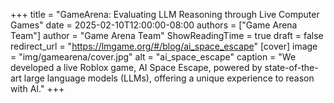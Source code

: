 +++
title = "GameArena: Evaluating LLM Reasoning through Live Computer Games"
date = 2025-02-10T12:00:00-08:00
authors = ["Game Arena Team"]
author = "Game Arena Team"
ShowReadingTime = true
draft = false
redirect_url = "https://lmgame.org/#/blog/ai_space_escape"
[cover]
      image = "img/gamearena/cover.jpg"
      alt = "ai_space_escape"
      caption = "We developed a live Roblox game, AI Space Escape, powered by state-of-the-art large language models (LLMs), offering a unique experience to reason with AI."
+++